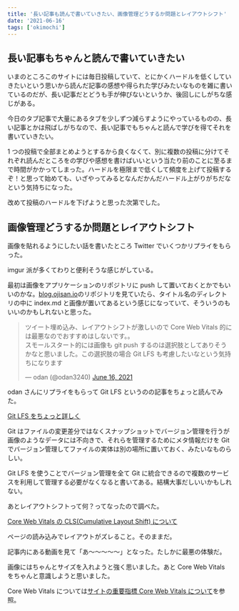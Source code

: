 ```yaml
---
title: '長い記事も読んで書いていきたい、画像管理どうするか問題とレイアウトシフト'
date: '2021-06-16'
tags: ['okimochi']
---
```


## 長い記事もちゃんと読んで書いていきたい

いまのところこのサイトには毎日投稿していて、とにかくハードルを低くしていきたいという思いから読んだ記事の感想や得られた学びみたいなものを雑に書いているのだが、長い記事だとどうも手が伸びないというか、後回しにしがちな感じがある。

今日のタブ記事で大量にあるタブを少しずつ減らすようにやっているものの、長い記事とかは飛ばしがちなので、長い記事でもちゃんと読んで学びを得てそれを書いていきたい。

1 つの投稿で全部まとめようとするから良くなくて、別に複数の投稿に分けてそれぞれ読んだところをの学びや感想を書けばいいという当たり前のことに至るまで時間がかかってしまった。ハードルを極限まで低くして頻度を上げて投稿するぞ！と思って始めても、いざやってみるとなんだかんだハードル上がりがちだなという気持ちになった。

改めて投稿のハードルを下げようと思った次第でした。

## 画像管理どうするか問題とレイアウトシフト

画像を貼れるようにしたい話を書いたところ Twitter でいくつかリプライをもらった。

imgur 派が多くてわりと便利そうな感じがしている。

最初は画像をアプリケーションのリポジトリに push して置いておくとかでもいいのかな。[blog.ojisan.io](https://blog.ojisan.io/)のリポジトリを見ていたら、タイトル名のディレクトリの中に index.md と画像が置いてあるという感じになっていて、そういうのもいいのかもしれないと思った。

<blockquote class="twitter-tweet" data-partner="tweetdeck"><p lang="ja" dir="ltr">ツイート埋め込み、レイアウトシフトが激しいので Core Web Vitals 的には最悪なのでおすすめはしないです。。<br>スモールスタート的には画像も git push するのは選択肢としてありそうかなと思いました。この選択肢の場合 Git LFS も考慮したいなという気持ちになります</p>&mdash; odan (@odan3240) <a href="https://twitter.com/odan3240/status/1405075866564972548?ref_src=twsrc%5Etfw">June 16, 2021</a></blockquote>

odan さんにリプライをもらって Git LFS というのの記事をちょっと読んでみた。

[Git LFS をちょっと詳しく](https://qiita.com/ikmski/items/5cc8b8832336b8d85429)

Git はファイルの変更差分ではなくスナップショットでバージョン管理を行うが画像のようなデータには不向きで、それらを管理するためにメタ情報だけを Git でバージョン管理してファイルの実体は別の場所に置いておく、みたいなものらしい。

Git LFS を使うことでバージョン管理を全て Git に統合できるので複数のサービスを利用して管理する必要がなくなると書いてある。結構大事だしいいかもしれない。

あとレイアウトシフトって何？ってなったので調べた。

[Core Web Vitals の CLS(Cumulative Layout Shift) について](https://blog.gaji.jp/2020/11/09/5509/)

ページの読み込みでレイアウトがズレること。そのままだ。

記事内にある動画を見て「あ〜〜〜〜〜」となった。たしかに最悪の体験だ。

画像にはちゃんとサイズを入れようと強く思いました。あと Core Web Vitals をちゃんと意識しようと思いました。

Core Web Vitals については[サイトの重要指標 Core Web Vitals について](https://blog.gaji.jp/2020/10/21/5295/)を参照。
